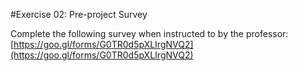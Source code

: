 #Exercise 02: Pre-project Survey

Complete the following survey when instructed to by the professor: [https://goo.gl/forms/G0TR0d5pXLIrgNVQ2](https://goo.gl/forms/G0TR0d5pXLIrgNVQ2)
